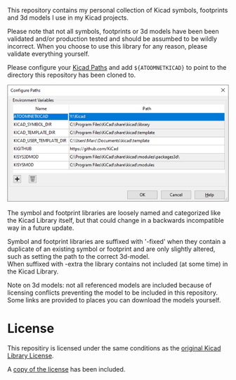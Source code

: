 This repository contains my personal collection of Kicad symbols, footprints and 3d models I use in my Kicad projects.

Please note that not all symbols, footprints or 3d models have been been validated and/or production tested and should be assumbed to be wildly incorrect. When you choose to use this library for any reason, please validate everything yourself.

Please configure your [Kicad Paths](https://docs.kicad.org/5.0/en/kicad/kicad.html#paths_configuration) and add ```${ATOOMNETKICAD}``` to point to the directory this repository has been cloned to.

![](configure-paths.png)

The symbol and footprint libraries are loosely named and categorized like the Kicad Library itself, but that could change in a backwards incompatible way in a future update.

Symbol and footprint libraries are suffixed with '-fixed' when they contain a duplicate of an existing symbol or footprint and are only slightly altered, such as setting the path to the correct 3d-model.\
When suffixed with -extra the library contains not included (at some time) in the Kicad Library.

Note on 3d models: not all referenced models are included because of licensing conflicts preventing the model to be included in this repository. Some links are provided to places you can download the models yourself.

# License

This repositiry is licensed under the same conditions as the [original Kicad Library License](https://gitlab.com/kicad/libraries/kicad-footprints/-/blob/master/LICENSE.md).

A [copy of the license](LICENSE.md) has been included.